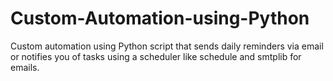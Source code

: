 # Custom-Automation-using-Python
Custom automation using Python script that sends daily reminders via email or notifies you of tasks using a scheduler like schedule and smtplib for emails.
